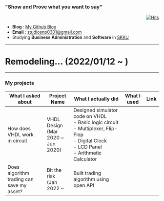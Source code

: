 ### "Show and Prove what you want to say"

<div align=right> 

[![Hits](https://hits.seeyoufarm.com/api/count/incr/badge.svg?url=https%3A%2F%2Fgithub.com%2FSNP0301&count_bg=%2359A6FF&title_bg=%23555555&icon=&icon_color=%23E7E7E7&title=Today+%2F+Total&edge_flat=false)](https://hits.seeyoufarm.com) 

</div>

- **Blog**  : [My Github Blog](https://snp0301.github.io/)
- **Email**  : studiosnp0301@gmail.com
- Studying **Business Administration**  and **Software** in [SKKU](https://www.skku.edu/eng/)
-----
# Remodeling... (2022/01/12 ~ )

-----
### My projects
|What I asked about|Project Name|What I actually did|What I used|Link|
|-|-|-|-|-|
|How does VHDL work<br>in circuit|VHDL Design<br>(Mar 2020 ~<br>Jun 2020)|Designed simulator code on VHDL<br> - Basic logic circuit<br>- Multiplexer, Flip-Flop<br>- Digital Clock<br>- LCD Panel<br>- Arithmetic Calculator|
|Does algorithm trading can <br>save my asset?|Bit the risk<br>(Jan 2022 ~<br>|Built trading algorithm using open API|
